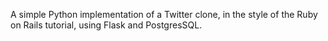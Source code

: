A simple Python implementation of a Twitter clone, in the style of the Ruby on
Rails tutorial, using Flask and PostgresSQL.
